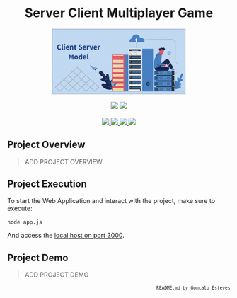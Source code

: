 <p>
<div align="center">

# Server Client Multiplayer Game
</div>
</p>

<p align="center" width="100%">
    <img src="./Server Client Multiplayer Game/Assets/ClientServerModel.png" width="60%" height="60%" />
</p>

<div align="center">
    <a>
        <img src="https://img.shields.io/badge/Made%20with-Node.js-FEF99C?style=for-the-badge&logo=node.js&logoColor=FEF99C">
    </a>
    <a>
        <img src="https://img.shields.io/badge/Made%20with-JavaScript-FEF99C?style=for-the-badge&logo=javascript&logoColor=FEF99C">
    </a>
</div>

<br/>

<div align="center">
    <a href="https://github.com/EstevesX10/_INSERT_REPOS_NAME_/blob/main/LICENSE">
        <img src="https://img.shields.io/github/license/EstevesX10/_INSERT_REPOS_NAME_?style=flat&logo=gitbook&logoColor=FEF99C&label=License&color=FEF99C">
    </a>
    <a href="">
        <img src="https://img.shields.io/github/repo-size/EstevesX10/_INSERT_REPOS_NAME_?style=flat&logo=googlecloudstorage&logoColor=FEF99C&logoSize=auto&label=Repository%20Size&color=FEF99C">
    </a>
    <a href="">
        <img src="https://img.shields.io/github/stars/EstevesX10/_INSERT_REPOS_NAME_?style=flat&logo=adafruit&logoColor=FEF99C&logoSize=auto&label=Stars&color=FEF99C">
    </a>
    <a href="https://github.com/EstevesX10/_INSERT_REPOS_NAME_/blob/main/DEPENDENCIES.md">
        <img src="https://img.shields.io/badge/Dependencies-DEPENDENCIES.md-FEF99C?style=flat&logo=anaconda&logoColor=FEF99C&logoSize=auto&color=FEF99C">
    </a>
</div>

## Project Overview

> ADD PROJECT OVERVIEW

## Project Execution

To start the Web Application and interact with the project, make sure to execute:

    node app.js

And access the [local host on port 3000](localhost:3000).

## Project Demo

> ADD PROJECT DEMO

<div align="right">
<sub>
<!-- <sup></sup> -->

`README.md by Gonçalo Esteves`
</sub>
</div>